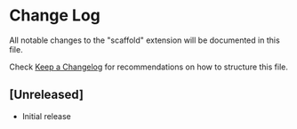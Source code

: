 # Change Log

All notable changes to the "scaffold" extension will be documented in this file.

Check [Keep a Changelog](http://keepachangelog.com/) for recommendations on how to structure this file.

## [Unreleased]

- Initial release